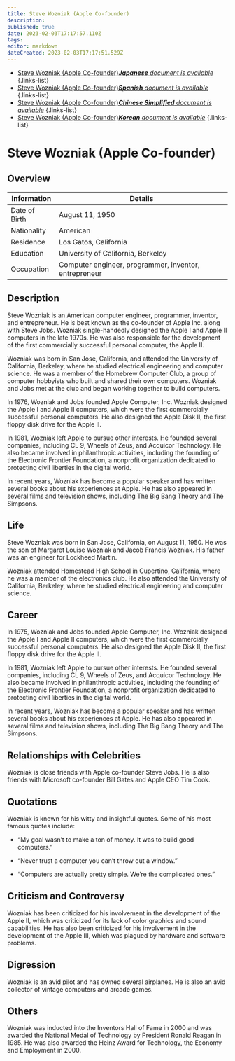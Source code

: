 ```yaml
---
title: Steve Wozniak (Apple Co-founder)
description: 
published: true
date: 2023-02-03T17:17:57.110Z
tags: 
editor: markdown
dateCreated: 2023-02-03T17:17:51.529Z
---
```


- [Steve Wozniak (Apple Co-founder)***Japanese** document is available*](/ja/Knowledge-base/Dictionary/Person/steve-wozniak-apple-co-founder)
{.links-list}
- [Steve Wozniak (Apple Co-founder)***Spanish** document is available*](/es/Knowledge-base/Dictionary/Person/steve-wozniak-apple-co-founder)
{.links-list}
- [Steve Wozniak (Apple Co-founder)***Chinese Simplified** document is available*](/zh/Knowledge-base/Dictionary/Person/steve-wozniak-apple-co-founder)
{.links-list}
- [Steve Wozniak (Apple Co-founder)***Korean** document is available*](/ko/Knowledge-base/Dictionary/Person/steve-wozniak-apple-co-founder)
{.links-list}


# Steve Wozniak (Apple Co-founder)

## Overview

| Information | Details |
| ---------- | ------- |
| Date of Birth | August 11, 1950 |
| Nationality | American |
| Residence | Los Gatos, California |
| Education | University of California, Berkeley |
| Occupation | Computer engineer, programmer, inventor, entrepreneur |

## Description

Steve Wozniak is an American computer engineer, programmer, inventor, and entrepreneur. He is best known as the co-founder of Apple Inc. along with Steve Jobs. Wozniak single-handedly designed the Apple I and Apple II computers in the late 1970s. He was also responsible for the development of the first commercially successful personal computer, the Apple II.

Wozniak was born in San Jose, California, and attended the University of California, Berkeley, where he studied electrical engineering and computer science. He was a member of the Homebrew Computer Club, a group of computer hobbyists who built and shared their own computers. Wozniak and Jobs met at the club and began working together to build computers.

In 1976, Wozniak and Jobs founded Apple Computer, Inc. Wozniak designed the Apple I and Apple II computers, which were the first commercially successful personal computers. He also designed the Apple Disk II, the first floppy disk drive for the Apple II.

In 1981, Wozniak left Apple to pursue other interests. He founded several companies, including CL 9, Wheels of Zeus, and Acquicor Technology. He also became involved in philanthropic activities, including the founding of the Electronic Frontier Foundation, a nonprofit organization dedicated to protecting civil liberties in the digital world.

In recent years, Wozniak has become a popular speaker and has written several books about his experiences at Apple. He has also appeared in several films and television shows, including The Big Bang Theory and The Simpsons.

## Life

Steve Wozniak was born in San Jose, California, on August 11, 1950. He was the son of Margaret Louise Wozniak and Jacob Francis Wozniak. His father was an engineer for Lockheed Martin.

Wozniak attended Homestead High School in Cupertino, California, where he was a member of the electronics club. He also attended the University of California, Berkeley, where he studied electrical engineering and computer science.

## Career

In 1975, Wozniak and Jobs founded Apple Computer, Inc. Wozniak designed the Apple I and Apple II computers, which were the first commercially successful personal computers. He also designed the Apple Disk II, the first floppy disk drive for the Apple II.

In 1981, Wozniak left Apple to pursue other interests. He founded several companies, including CL 9, Wheels of Zeus, and Acquicor Technology. He also became involved in philanthropic activities, including the founding of the Electronic Frontier Foundation, a nonprofit organization dedicated to protecting civil liberties in the digital world.

In recent years, Wozniak has become a popular speaker and has written several books about his experiences at Apple. He has also appeared in several films and television shows, including The Big Bang Theory and The Simpsons.

## Relationships with Celebrities

Wozniak is close friends with Apple co-founder Steve Jobs. He is also friends with Microsoft co-founder Bill Gates and Apple CEO Tim Cook.

## Quotations

Wozniak is known for his witty and insightful quotes. Some of his most famous quotes include:

- “My goal wasn’t to make a ton of money. It was to build good computers.”

- “Never trust a computer you can’t throw out a window.”

- “Computers are actually pretty simple. We’re the complicated ones.”

## Criticism and Controversy

Wozniak has been criticized for his involvement in the development of the Apple II, which was criticized for its lack of color graphics and sound capabilities. He has also been criticized for his involvement in the development of the Apple III, which was plagued by hardware and software problems.

## Digression

Wozniak is an avid pilot and has owned several airplanes. He is also an avid collector of vintage computers and arcade games.

## Others

Wozniak was inducted into the Inventors Hall of Fame in 2000 and was awarded the National Medal of Technology by President Ronald Reagan in 1985. He was also awarded the Heinz Award for Technology, the Economy and Employment in 2000.